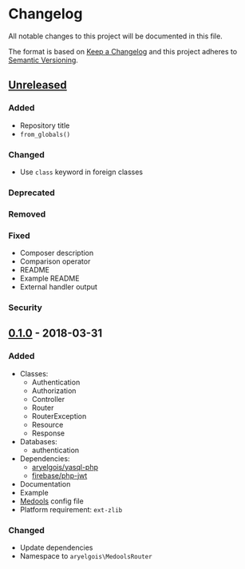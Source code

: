 # Changelog

All notable changes to this project will be documented in this file.

The format is based on [Keep a Changelog](http://keepachangelog.com/en/1.0.0/)
and this project adheres to [Semantic Versioning](http://semver.org/spec/v2.0.0.html).


## [Unreleased]

### Added
- Repository title
- `from_globals()`

### Changed
- Use `class` keyword in foreign classes

### Deprecated

### Removed

### Fixed
- Composer description
- Comparison operator
- README
- Example README
- External handler output

### Security

## [0.1.0] - 2018-03-31

### Added
- Classes:
  - Authentication
  - Authorization
  - Controller
  - Router
  - RouterException
  - Resource
  - Response
- Databases:
  - authentication
- Dependencies:
  - [aryelgois/yasql-php]
  - [firebase/php-jwt]
- Documentation
- Example
- [Medools][aryelgois/medools] config file
- Platform requirement: `ext-zlib`

### Changed
- Update dependencies
- Namespace to `aryelgois\MedoolsRouter`


[Unreleased]: https://github.com/aryelgois/medools-router/compare/v0.1.0...develop
[0.1.0]: https://github.com/aryelgois/medools-router/compare/d281bb5dbc8c58b28db680b3700664217a88eb6d...v0.1.0

[aryelgois/medools]: https://github.com/aryelgois/Medools
[aryelgois/yasql-php]: https://github.com/aryelgois/yasql-php
[firebase/php-jwt]: https://github.com/firebase/php-jwt
